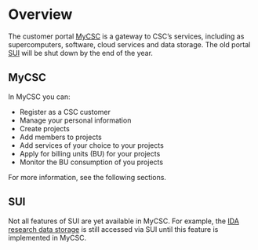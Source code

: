 # Overview

The customer portal [MyCSC](https://my.csc.fi) is a gateway to CSC’s
services, including as supercomputers, software, cloud services and data
storage. The old portal [SUI](https://sui.csc.fi) will be shut down by
the end of the year.

## MyCSC

In MyCSC you can:

* Register as a CSC customer
* Manage your personal information
* Create projects
* Add members to projects
* Add services of your choice to your projects
* Apply for billing units (BU) for your projects
* Monitor the BU consumption of you projects

For more information, see the following sections.

## SUI

Not all features of SUI are yet available in MyCSC. For example, the [IDA research data
storage](https://www.fairdata.fi/en/ida/becoming-an-ida-user/) is
still accessed via SUI until this feature is implemented in MyCSC.
